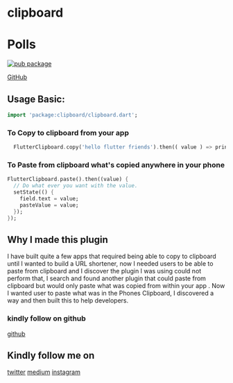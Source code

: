 # clipboard

# Polls

[![pub package](https://img.shields.io/badge/pub-0.1.1-brightgreen)](https://github.com/samuelezedi/flutter_clipboard)


[GitHub](https://github.com/samuelezedi/flutter_clipboard)


## Usage Basic:

```dart
import 'package:clipboard/clipboard.dart';
```

### To Copy to clipboard from your app

```dart
  FlutterClipboard.copy('hello flutter friends').then(( value ) => print('copied'));
```

### To Paste from clipboard what's copied anywhere in your phone

```dart
FlutterClipboard.paste().then((value) {
  // Do what ever you want with the value.
  setState(() {
    field.text = value;
    pasteValue = value;
  });
});
```


## Why I made this plugin

I have built quite a few apps that required being able to copy to clipboard until I wanted to build a URL shortener,
now I needed users to be able to paste from clipboard and I discover the plugin I was using could not perform that, I
search and found another plugin that could paste from clipboard but would only paste what was copied from within your app
. Now I wanted user to paste what was in the Phones Clipboard, I discovered a way and then built this to help developers.
### kindly follow on github
[github](https://github.com/samuelezedi)

## Kindly follow me on
[twitter](https://twitter.com/samuelezedi)
[medium](https://medium.com/@samuelezedi)
[instagram](https://instagram.com/samuelezedi)